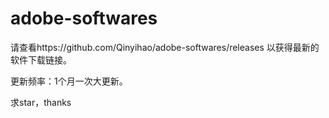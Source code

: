 # adobe-softwares

请查看https://github.com/Qinyihao/adobe-softwares/releases 以获得最新的软件下载链接。

更新频率：1个月一次大更新。

求star，thanks
